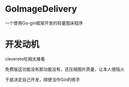 # GoImageDelivery
一个使用Go-gin框架开发的轻量图床程序


# 开发动机

clevereto吃相太难看

免费版这功能没有那功能没有，还压缩图片质量，让本人很恼火

于是决定自己开发，顺便当作Gin的练手
